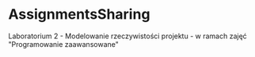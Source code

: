 # AssignmentsSharing
Laboratorium 2 - Modelowanie rzeczywistości projektu - w ramach zajęć "Programowanie zaawansowane"

